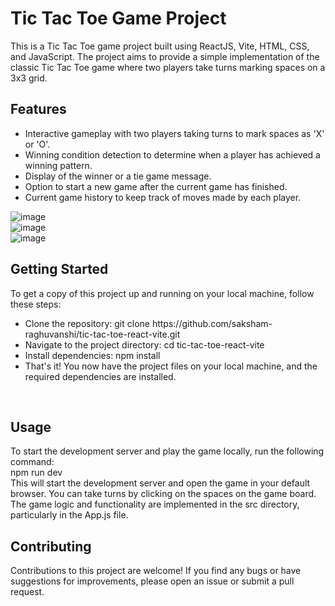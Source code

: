 # Tic Tac Toe Game Project

This is a Tic Tac Toe game project built using ReactJS, Vite, HTML, CSS, and JavaScript. The project aims to provide a simple implementation of the classic Tic Tac Toe game where two players take turns marking spaces on a 3x3 grid.

<h2>Features</h2>
<ul>
<li>Interactive gameplay with two players taking turns to mark spaces as 'X' or 'O'.</li>
<li>Winning condition detection to determine when a player has achieved a winning pattern.</li>
<li>Display of the winner or a tie game message.</li>
<li>Option to start a new game after the current game has finished.</li>
<li>Current game history to keep track of moves made by each player.</li>
 </ul>

![image](https://github.com/saksham-raghuvanshi/tic-tac-toe-react-vite/assets/86155054/fa675927-9022-4743-9209-662776b55d8c)
<br>
![image](https://github.com/saksham-raghuvanshi/tic-tac-toe-react-vite/assets/86155054/35d3d767-2172-46f5-b8a9-6ce917d9a115)
<br>
![image](https://github.com/saksham-raghuvanshi/tic-tac-toe-react-vite/assets/86155054/959847cb-c63b-477f-958e-35e79bc5c475)


<h2>Getting Started</h2>
To get a copy of this project up and running on your local machine, follow these steps:
<ul>
<li>Clone the repository: git clone https://github.com/saksham-raghuvanshi/tic-tac-toe-react-vite.git</li>
<li>Navigate to the project directory: cd tic-tac-toe-react-vite</li>
<li>Install dependencies: npm install</li>
<li>That's it! You now have the project files on your local machine, and the required dependencies are installed.</li>
</ul>
<br>
<h2>Usage</h2>
To start the development server and play the game locally, run the following command:
<br>
npm run dev
<br>
This will start the development server and open the game in your default browser. You can take turns by clicking on the spaces on the game board. The game logic and functionality are implemented in the src directory, particularly in the App.js file.
<br>

<h2>Contributing</h2>
Contributions to this project are welcome! If you find any bugs or have suggestions for improvements, please open an issue or submit a pull request.


